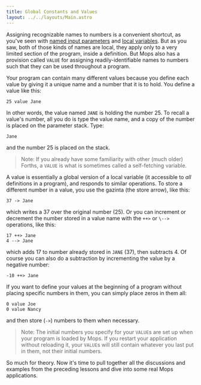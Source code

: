 ```yaml
---
title: Global Constants and Values
layout: ../../layouts/Main.astro
---
```


Assigning recognizable names to numbers is a convenient shortcut, as
you've seen with [named input
parameters](Lesson_10#Named_Input_Parameters) and [local
variables](Lesson_10#Local_Variables). But as you saw, both
of those kinds of names are local, they apply only to a very limited
section of the program, inside a definition. But Mops also has a
provision called `VALUE` for assigning
readily-identifiable names to numbers such that they can be used
throughout a program.

Your program can contain many different values because you define each
value by giving it a unique name and a number that it is to hold. You
define a value like this:

`25 value Jane`

In other words, the value named `JANE` is holding the
number 25. To recall a value's number, all you do is type the value
name, and a copy of the number is placed on the parameter stack. Type:

`Jane`

and the number 25 is placed on the stack.

> Note: If you already have some familiarity with other (much older)
> Forths, a `VALUE` is what is sometimes called a
> self-fetching variable.

A value is essentially a global version of a local variable (it
accessible to *all* definitions in a program), and responds to similar
operations. To store a different number in a value, you use the gazinta
(the store arrow), like this:

`37 -> Jane`

which writes a 37 over the original number (25). Or you can increment or
decrement the number stored in a value name with the
`++>` or `\-->` operations, like
this:

`17 ++> Jane`\
`4 --> Jane`

which adds 17 to number already stored in `JANE` (37),
then subtracts 4. Of course you can also do a subtraction by
incrementing the value by a negative number:

`-10 ++> Jane`

If you want to define your values at the beginning of a program without
placing specific numbers in them, you can simply place zeros in them
all:

`0 value Joe`\
`0 value Nancy`

and then store (`->`) numbers to them when necessary.

> Note: The initial numbers you specify for your `VALUE`s
> are set up when your program is loaded by Mops. If you restart your
> application without reloading it, your `VALUE`s will
> still contain whatever you last put in them, not their initial numbers.

So much for theory. Now it's time to pull together all the discussions
and examples from the preceding lessons and dive into some real Mops
applications.


